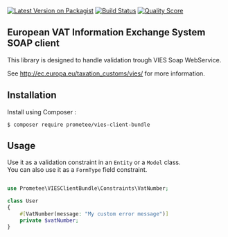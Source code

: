 [![Latest Version on Packagist][ico-version]][link-packagist]
[![Build Status][ico-github-actions]][link-github-actions]
[![Quality Score][ico-code-quality]][link-code-quality]

## European VAT Information Exchange System SOAP client

This library is designed to handle validation trough VIES Soap WebService.

See http://ec.europa.eu/taxation_customs/vies/ for more information.

## Installation

Install using Composer :

```
$ composer require prometee/vies-client-bundle
```

## Usage

Use it as a validation constraint in an `Entity` or a `Model` class.  
You can also use it as a `FormType` field constraint.

```php

use Prometee\VIESClientBundle\Constraints\VatNumber;

class User
{
    #[VatNumber(message: "My custom error message")]
    private $vatNumber;
}

```

[ico-version]: https://img.shields.io/packagist/v/Prometee/vies-client-bundle.svg?style=flat-square
[ico-github-actions]: https://github.com/Prometee/VIESClientBundle/workflows/Build/badge.svg
[ico-code-quality]: https://img.shields.io/scrutinizer/g/Prometee/VIESClientBundle.svg?style=flat-square

[link-packagist]: https://packagist.org/packages/prometee/vies-client-bundle
[link-github-actions]: https://github.com/Prometee/VIESClientBundle/actions?query=workflow%3A"Build"
[link-scrutinizer]: https://scrutinizer-ci.com/g/Prometee/VIESClientBundle/code-structure
[link-code-quality]: https://scrutinizer-ci.com/g/Prometee/VIESClientBundle
